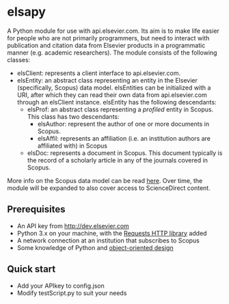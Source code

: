# elsapy

A Python module for use with api.elsevier.com. Its aim is to make life easier for people who are not primarily programmers, but need to interact with publication and citation data from Elsevier products in a programmatic manner (e.g. academic researchers). The module consists of the following classes:

* elsClient: represents a client interface to api.elsevier.com.
* elsEntity: an abstract class representing an entity in the Elsevier (specifically, Scopus) data model. elsEntities can be initialized with a URI, after which they can read their own data from api.elsevier.com through an elsClient instance. elsEntity has the following descendants:
	* elsProf: an abstract class representing a _profiled_ entity in Scopus. This class has two descendants:
		* elsAuthor: represent the author of one or more documents in Scopus.
		* elsAffil: represents an affiliation (i.e. an institution authors are affiliated with) in Scopus
	* elsDoc: represents a document in Scopus. This document typically is the record of a scholarly article in any of the journals covered in Scopus.

More info on the Scopus data model can be read [here](https://dev.elsevier.com/tecdoc_ir_cris_vivo.html). Over time, the module will be expanded to also cover access to ScienceDirect content.

## Prerequisites
*   An API key from http://dev.elsevier.com
*   Python 3.x on your machine, with the [Requests HTTP library](http://docs.python-requests.org/) added
*   A network connection at an institution that subscribes to Scopus
*	Some knowledge of Python and [object-oriented design](https://en.wikipedia.org/wiki/Object-oriented_design)

## Quick start
*   Add your APIkey to config.json
*   Modify testScript.py to suit your needs